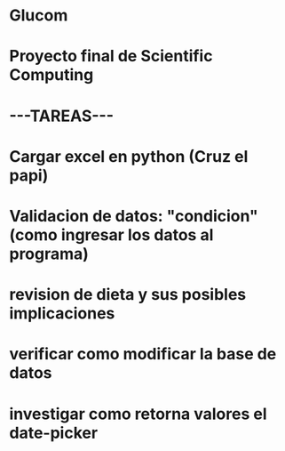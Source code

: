 # Glucom
# Proyecto final de Scientific Computing

# ---TAREAS---
# Cargar excel en python (Cruz el papi)
# Validacion de datos: "condicion" (como ingresar los datos al programa)
# revision de dieta y sus posibles implicaciones
# verificar como modificar la base de datos

# investigar como retorna valores el date-picker